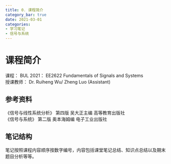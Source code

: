 ```yaml
---
title: 0. 课程简介
category_bar: true
date: 2021-03-01
categories: 
- 学习笔记
- 信号与系统
---
```

# 课程简介
课程： BUL 2021： EE2622 Fundamentals of Signals and Systems  
授课教师： Dr. Ruiheng Wu/ Zheng Luo (Assistant)  
## 参考资料  
《信号与线性系统分析》 第四版 吴大正主编 高等教育出版社  
《信号与系统》 第二版 奥本海姆编 电子工业出版社  

## 笔记结构  
笔记按照课程内容顺序按数字编号，内容包括课堂笔记总结、知识点总结以及期末题目分析等等。  
